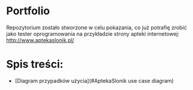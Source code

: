 ﻿# Portfolio
Repozytorium zostało stworzone w celu pokazania, co już potrafię zrobić jako tester oprogramowania na przykładzie strony apteki internetowej: http://www.aptekaslonik.pl/

# Spis treści:
* [Diagram przypadków użycia](#AptekaSlonik use case diagram)
